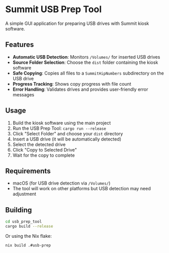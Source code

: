 # Summit USB Prep Tool

A simple GUI application for preparing USB drives with Summit kiosk software.

## Features

- **Automatic USB Detection**: Monitors `/Volumes/` for inserted USB drives
- **Source Folder Selection**: Choose the `dist` folder containing the kiosk software
- **Safe Copying**: Copies all files to a `SummitHipNumbers` subdirectory on the USB drive
- **Progress Tracking**: Shows copy progress with file count
- **Error Handling**: Validates drives and provides user-friendly error messages

## Usage

1. Build the kiosk software using the main project
2. Run the USB Prep Tool: `cargo run --release`
3. Click "Select Folder" and choose your `dist` directory
4. Insert a USB drive (it will be automatically detected)
5. Select the detected drive
6. Click "Copy to Selected Drive"
7. Wait for the copy to complete

## Requirements

- macOS (for USB drive detection via `/Volumes/`)
- The tool will work on other platforms but USB detection may need adjustment

## Building

```bash
cd usb_prep_tool
cargo build --release
```

Or using the Nix flake:
```bash
nix build .#usb-prep
```